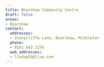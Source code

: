 ```yaml
---
title: Boarshaw Community Centre
draft: false
areas:
- Boarshaw
contact:
  addresses:
  - Stanycliffe Lane, Boarshaw, Middleton
  phone:
  - 0161 643 2276
  web_addresses:
  - lindap59@live.com
---
```


